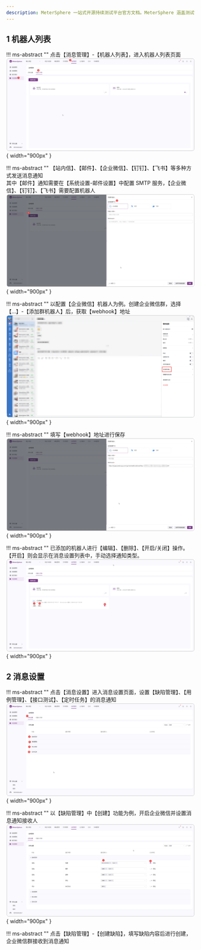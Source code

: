 ```yaml
---
description: MeterSphere 一站式开源持续测试平台官方文档。MeterSphere 涵盖测试管理、接口测试、UI 测试和性能测试等功能，全面兼容 JMeter、Selenium 等主流开源标准，有效助力开发和测试团队充分利用云弹性进行高度可 扩展的自动化测试，加速高质量的软件交付。
---
```


## 1 机器人列表
!!! ms-abstract ""
    点击【消息管理】-【机器人列表】，进入机器人列表页面
![!机器人列表](../../img/project_management/message_management/机器人列表.png){ width="900px" }

!!! ms-abstract ""
    【站内信】、【邮件】、【企业微信】、【钉钉】、【飞书】等多种方式发送消息通知<br>
    其中【邮件】通知需要在【系统设置-邮件设置】中配置 SMTP 服务，【企业微信】、【钉钉】、【飞书】需要配置机器人
![!创建webhook机器人](../../img/project_management/message_management/创建webhook机器人.png){ width="900px" }

!!! ms-abstract ""
    以配置【企业微信】机器人为例。创建企业微信群，选择【...】-【添加群机器人】后，获取【webhook】地址
![!创建webhook机器人](../../img/project_management/message_management/群创建机器人.png){ width="900px" }

!!! ms-abstract ""
    填写【webhook】地址进行保存
![!创建webhook机器人](../../img/project_management/message_management/填写企业微信具体信息.png){ width="900px" }

!!! ms-abstract ""
    已添加的机器人进行【编辑】、【删除】、【开启/关闭】操作。【开启】则会显示在消息设置列表中，手动选择通知类型。
![!创建webhook机器人](../../img/project_management/message_management/企业微信机器人功能.png){ width="900px" }

## 2 消息设置 
!!! ms-abstract ""
    点击【消息设置】进入消息设置页面，设置【缺陷管理】、【用例管理】、【接口测试】、【定时任务】的消息通知
![!自定义模板](../../img/project_management/message_management/消息设置页面.png){ width="900px" } 

!!! ms-abstract ""
    以【缺陷管理】中【创建】功能为例，开启企业微信并设置消息通知接收人
![!自定义模板](../../img/project_management/message_management/缺陷创建通知.png){ width="900px" } 

!!! ms-abstract ""
    点击【缺陷管理】-【创建缺陷】，填写缺陷内容后进行创建，企业微信群接收到消息通知


    